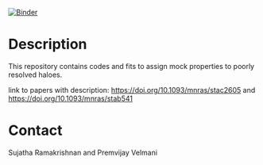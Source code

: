 [![Binder](https://mybinder.org/badge_logo.svg)](https://mybinder.org/v2/gh/rsujatha/mockhaloprop/main?labpath=%2Fdemo_jupyternb%2Fdemo.ipynb)
# Description

This repository contains codes and fits to assign mock properties to poorly resolved haloes.

link to papers with description: https://doi.org/10.1093/mnras/stac2605 and https://doi.org/10.1093/mnras/stab541

# Contact 

Sujatha Ramakrishnan and Premvijay Velmani
